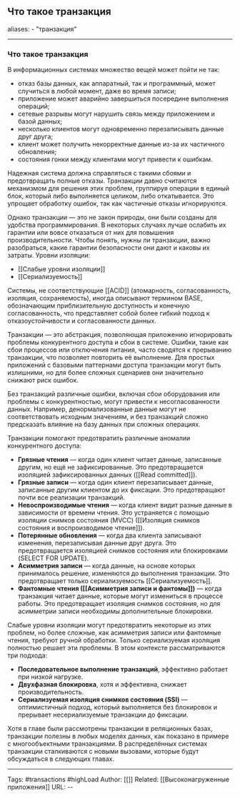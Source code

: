 ## Что такое транзакция
aliases: 
	- "транзакция"

---

### Что такое транзакция

В информационных системах множество вещей может пойти не так:

- отказ базы данных, как аппаратный, так и программный, может случиться в любой момент, даже во время записи;
- приложение может аварийно завершиться посередине выполнения операций;
- сетевые разрывы могут нарушить связь между приложением и базой данных;
- несколько клиентов могут одновременно перезаписывать данные друг друга;
- клиент может получить некорректные данные из-за их частичного обновления;
- состояния гонки между клиентами могут привести к ошибкам.

Надежная система должна справляться с такими сбоями и предотвращать полные отказы. Транзакции давно считаются механизмом для решения этих проблем, группируя операции в единый блок, который либо выполняется целиком, либо откатывается. Это упрощает обработку ошибок, так как частичные отказы игнорируются.

Однако транзакции — это не закон природы, они были созданы для удобства программирования. В некоторых случаях лучше ослабить их гарантии или вовсе отказаться от них для повышения производительности. Чтобы понять, нужны ли транзакции, важно разобраться, какие гарантии безопасности они дают и каковы их затраты. 
Уровни изоляции:
- [[Слабые уровни изоляции]]
- [[Сериализуемость]]


Системы, не соответствующие [[ACID]] (атомарность, согласованность, изоляция, сохраняемость), иногда описывают термином BASE, обозначающим приблизительную доступность и конечную согласованность, что представляет собой более гибкий подход к отказоустойчивости и согласованности данных.




Транзакции — это абстракция, позволяющая приложению игнорировать проблемы конкурентного доступа и сбои в системе. Ошибки, такие как сбои процессов или отключения питания, часто сводятся к прерыванию транзакции, что позволяет повторить её выполнение. Для простых приложений с базовыми паттернами доступа транзакции могут быть излишними, но для более сложных сценариев они значительно снижают риск ошибок.

Без транзакций различные ошибки, включая сбои оборудования или проблемы с конкурентностью, могут привести к несогласованности данных. Например, денормализованные данные могут не соответствовать исходным значениям, и без транзакций сложно предсказать влияние на базу данных при сложных операциях.

Транзакции помогают предотвратить различные аномалии конкурентного доступа:

- **Грязные чтения** — когда один клиент читает данные, записанные другим, но ещё не зафиксированные. Это предотвращается изоляцией зафиксированных данных  ([[Read committed]]).
- **Грязные записи** — когда один клиент перезаписывает данные, записанные другим клиентом до их фиксации. Это предотвращают почти все реализации транзакций.
- **Невоспроизводимые чтения** — когда клиент видит разные данные в зависимости от времени чтения. Это устраняется с помощью изоляции снимков состояния (MVCC) ([[Изоляция снимков состояния и воспроизводимое чтение]]).
- **Потерянные обновления** — когда два клиента записывают изменения, перезаписывая данные друг друга. Это предотвращается изоляцией снимков состояния или блокировками (SELECT FOR UPDATE).
- **Асимметрия записи** — когда данные, на основе которых принималось решение, изменяются до выполнения транзакции. Это предотвращает только сериализуемость [[Сериализуемость]].
- **Фантомные чтения ([[Асимметрия записи и фантомы]])**  — когда транзакция читает данные, которые могут измениться в процессе работы. Это предотвращает изоляция снимков состояния, но для асимметрии записи необходимы дополнительные блокировки.

Слабые уровни изоляции могут предотвратить некоторые из этих проблем, но более сложные, как асимметрия записи или фантомные чтения, требуют ручной обработки. Только сериализуемая изоляция полностью решает эти проблемы. В этом контексте рассматриваются три подхода:

- **Последовательное выполнение транзакций**, эффективно работает при низкой нагрузке.
- **Двухфазная блокировка**, хотя и эффективна, снижает производительность.
- **Сериализуемая изоляция снимков состояния (SSI)** — оптимистичный подход, который выполняется без блокировок и прерывает несериализуемые транзакции до фиксации.

Хотя в главе были рассмотрены транзакции в реляционных базах, транзакции полезны в любых моделях данных, как показано в примере с многообъектными транзакциями. В распределённых системах транзакции сталкиваются с новыми вызовами, которые будут обсуждаться в следующих главах.


---
Tags: #transactions #highLoad
Author: [[]]
Related: [[Высоконагруженные приложения]]
URL: -- 